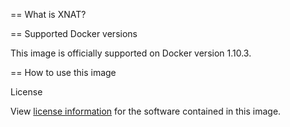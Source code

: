 
== What is XNAT?


== Supported Docker versions

This image is officially supported on Docker version 1.10.3.

== How to use this image

License

View [license information]() for the software contained in this image.